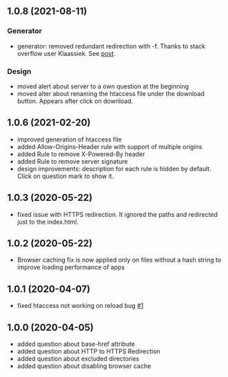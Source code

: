 ## 1.0.8 (2021-08-11)
### Generator
* generator: removed redundant redirection with -f. Thanks to stack overflow user Klaassiek. See [post](https://stackoverflow.com/questions/68255822/htaccess-mod-rewrite-difference-between-the-s-and-f-conditions/68744277). 

### Design
* moved alert about server to a own question at the beginning
* moved alter about renaming the htaccess file under the download button. Appears after click on download.

## 1.0.6 (2021-02-20)
* improved generation of htaccess file
* added Allow-Origins-Header rule with support of multiple origins
* added Rule to remove X-Powered-By header
* added Rule to remove server signature
* design improvements: description for each rule is hidden by default. Click on question mark to show it.


## 1.0.3 (2020-05-22)
* fixed issue with HTTPS redirection. It ignored the paths and redirected just to the index.html.

## 1.0.2 (2020-05-22)
* Browser caching fix is now applied only on files without a hash string to improve loading performance of apps

## 1.0.1 (2020-04-07)

* fixed htaccess not working on reload bug [#1](https://github.com/julianpoemp/ngx-htaccess-generator/issues/1)

## 1.0.0 (2020-04-05)

* added question about base-href attribute
* added question about HTTP to HTTPS Redirection
* added question about excluded directories
* added question about disabling browser cache
